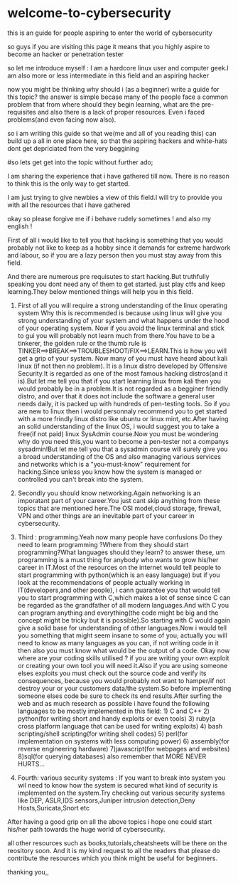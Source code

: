 # welcome-to-cybersecurity
this is an guide for people aspiring to enter the world of cybersecurity

so guys if you are visiting this page it means that you highly aspire to become an hacker or penetration tester 

so let me introduce myself :  I am a hardcore linux user and computer geek.I am also more or less intermediate in this field and an aspiring hacker

now you might be thinking why should i (as a beginner) write a guide for this topic?
the answer is simple becase many of the people face a common problem that from where should they begin learning, what are the pre-requisites and also there is a lack of proper resources. Even i faced problems(and even facing now also).

so i am writing this guide so that we(me and all of you reading this) can build up a all in one place here, so that the aspiring hackers and white-hats dont get depriciated from the very beggining 


#so lets get get into the topic without further ado;

I am sharing the experience that i have gathered till now.
There is no reason to think this is the only way to get started.

I am just trying to give newbies a view of this field.I will try to provide you with all the resources that i have gathered 

okay so please forgive me if i behave rudely sometimes ! and also my english !

First of all i would like to tell you that hacking is something that you would probably not like to keep as a hobby since it demands for extreme hardwork and labour, so if you are a lazy person then you must stay away from this field.
 
 And there are numerous pre requisutes to start hacking.But truthfully speaking you dont need any of them to get started.
 just play ctfs and keep learning.They below mentioned things will help you in this field.
 
1) First of all you will require a strong understanding of the linux operating system
          Why this is recommended is because using linux will give you strong understanding of your system and what     happens under the hood of your operating system. Now if you avoid the linux terminal and stick to gui you will probably not learn much from there.You have to be a tinkerer, the golden rule or the thumb rule is TINKER==>BREAK==>TROUBLESHOOT/FIX==>LEARN.This is how you will get a grip of your system.
          Now many of you must have heard about kali linux (if not then no problem). It is a linux distro developed by Offensive Security.It is regarded as one of the most famous hacking distros(and it is).But let me tell you that if you start learning linux from kali then you would probably be in a problem.It is not regarded as a begginer friendly distro, and over that it does not include the software a general user needs daily, it is packed up with hundreds of pen-testing tools.
          So if you are new to linux then i would personnaly recommend you to get started with a more frindly linux distro like ubuntu or linux mint, etc.After having an solid understanding of the linux OS, i would suggest you to take a free(if not paid) linux SysAdmin course.Now you must be wondering why do you need this,you want to become a pen-tester not a companys sysadmin!But let me tell you that a sysadmin course will surely give you a broad understanding of the OS and also managing various services and networks which is a "you-must-know" requirement for hacking.Since unless you know how the system is managed or controlled you can't break into the system.
          
               
2) Secondly you should know networking.Again networking is an imporatant part of your career.You just cant skip anything from these topics that are mentioned here.The OSI model,cloud storage, firewall, VPN and other things are an inevitable part of your career in cybersecurity.

3) Third : programming.Yeah now many people have confusions Do they need to learn programming ?Where from they should start programming?What languages should they learn?
   to answer these, um programming is a must thing for anybody who wants to grow his/her career in IT.Most of the resources on the internet would tell people to start programming with python(which is an easy language) but if you look at the recommendations of people actually working in IT(developers,and other people), i cann guarantee you that would tell you to start programming with C,which makes a lot of sense since C can be regarded as the grandfather of all modern languages.And with C you can program anything and everything(the code might be big and the concept might be tricky but it is possible).So starting with C would again give a solid base for understanding of other languages.Now i would tell you something that might seem insane to some of you; actually you will need to know as many languages as you can, if not writing code in it then also you must know what would be the output of a code.
   Okay now where are your coding skills utilised ? if you are writing your own exploit or creating your own tool you will need it.Also if you are using someone elses exploits you must check out the source code and verify its consequences, because you would probably not want to hamper/if not destroy your or your customers data/the system.So before implementing someone elses code be sure to check its end results.After surfing the web and as much research as possible i have found the following languages to be mostly implemented in this field: 
          1) C and C++
          2) python(for writing short and handy exploits or even tools)
          3) ruby(a cross platform language that can be used for writing exploits)
          4) bash scripting/shell scripting(for writing shell codes)
          5) perl(for implementation on systems with less computing power)
          6) assembly(for reverse engineering hardware)
          7)javascript(for webpages and websites)
          8)sql(for querying databases)
    also remember that MORE NEVER HURTS...
    
4) Fourth: various security systems : If you want to break into  system you wil need to know how the system is secured what kind of security is implemented on the system.Try checking out various security systems like DEP, ASLR,IDS sensors,Juniper intrusion detection,Deny Hosts,Suricata,Snort etc

    



After having a good grip on all the above topics i hope one could start his/her path towards the huge world of cybersecurity.


all other resources such as books,tutorials,cheatsheets will be there on the reository soon.
And it is my kind request to all the readers that please do contribute the resources which you think might be useful for beginners.                                      


thanking you,,
